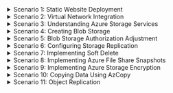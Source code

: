 <details>
<summary>Scenario 1: Static Website Deployment</summary>

#### Task 1: Updating Static Website Storage Accounts
1. You are tasked with deploying a static website in the UK South region using Azure Storage. The website should have specific configurations, including "index.html" and "error.html" pages, which are saved in the Github repository under az-104-training/Info/Static Website for each 3 Region. Each Region will have the same files, but they’ll contain details specific to that region on the html file.
</details>

<details>
<summary>Scenario 2: Virtual Network Integration</summary>

#### Task 1: Integrating Storage Accounts with Virtual Networks/Subnets
1. In the UK South region, there is a need to integrate storage accounts with a virtual network. Each Region’s Storage Accounts much only be accessible by Virtual Networks and Subnets in that Region only. The Static Website Storage Account must be able to display the Static Website index.html file.
</details>

<details>
<summary>Scenario 3: Understanding Azure Storage Services</summary>

#### Task 1: Creating Table Storage
1. Add Table storage called ‘Ordering’ into each Region’s storagegeneral Storage Account

#### Task 2: Creating Queue Storage
1. Add Queue storage called ‘Alerts’’ into each Region’s Monitoring Storage Account

#### Task 3: Lock down the Storage Accounts in Tasks 1 & 2 to be accessible by resources in their respective Regions. 
</details>

<details>
<summary>Scenario 4: Creating Blob Storage</summary>

#### Task 1: Creating Blob Storage
1. In uksstoragedepts, neustoragedepts and weustoragedepts, create a blob storage for each department. You may need to utilize a group, or a specific tool in Storage Account.

#### Task 2: Lock Blob Storage Down
1. Lock down each Departmental Blob Storage to be used by users in that Department
</details>

<details>
<summary>Scenario 5: Blob Storage Authorization Adjustment</summary>

#### Task 1: Authorization Adjustment using Azure Storage Explorer
1. Within the storage accounts from the above Scenario, there is a requirement to adjust the authorization settings for Blob storage to enhance security for neustoragedepts and weustoragedepts, using Azure Storage Explorer. Lock it down to just the users for each Department.
</details>

<details>
<summary>Scenario 6: Configuring Storage Replication</summary>

#### Task 1: Evaluate Currect Replication Settings for Storage Accounts
1. They must enable redundancy and replication so that they are available within their specific Regions only, and not in other regions and must be able to support a single Datacenter failure in a Region.
</details>

<details>
<summary>Scenario 7: Implementing Soft Delete</summary>

#### Task 1: Investigate the current data protection measures for Azure Storage Blobs 
1. Investigate the current data protection measures for Azure Storage Blobs in all Storage Accounts in UK South. If not already enabled, configure Soft Delete to enhance data recovery capabilities.
</details>

<details>
<summary>Scenario 8: Implementing Azure File Share Snapshots</summary>

#### Task 1: Check if File Share snapshots are enabled
1. Inspect the current file share configuration and identify if Azure File Share Snapshots are enabled in the UK South region. If not, enable and configure snapshots for improved data recovery.
</details>

<details>
<summary>Scenario 9: Implementing Azure Storage Encryption</summary>

#### Task 1: Implementing Azure Storage Encryption
1. Audit the security measures for blob containers in all Region. If encryption is not already implemented, configure Azure Storage encryption to enhance data protection.
</details>

<details>
<summary>Scenario 10: Copying Data Using AzCopy</summary>

#### Task 1: Generate Data
1. Create or find 5 Images on your local computer to show 'Shipping'. Also, generate a list of Users that have access to the Azure Environment, and save it to your local device. 

#### Task 2: Upload Data
1. Upload the images through the Portal to the uksstoragegeneral Storage Account
2. Upload the User List to the uksstoragemgmt Storage Account.

#### Task 3: Copy it to another Storage Account/Region
1. Utilize AzCopy to copy data securely to their equivalent Storage Accounts in North Europe, ensuring efficiency in the data transfer process.
</details>

<details>
<summary>Scenario 11: Object Replication</summary>

#### Task 1: Setup Object Replication to other Regions
1. In the UK South, setup Object Replication so that data in ukstoragegeneral and ukstoragemgmt from Scenario 10 is replicated to weustoragegeneral and weustoragemgmt.
</details>
